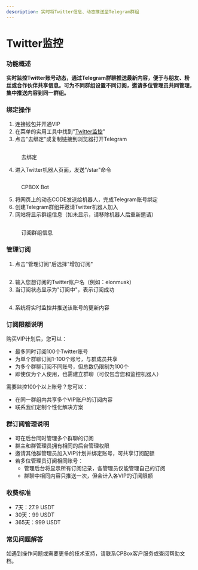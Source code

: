 ```yaml
---
description: 实时将Twitter信息、动态推送至Telegram群组
---
```


# Twitter监控

### 功能概述

**实时监控Twitter账号动态，通过Telegram群聊推送最新内容，便于与朋友、粉丝或合作伙伴共享信息。可为不同群组设置不同订阅，邀请多位管理员共同管理，集中推送内容到同一群组。**

### 绑定操作

1. 连接钱包并开通VIP
2. 在菜单的实用工具中找到"[Twitter监控](https://www.cpbox.io/cn/twitter/bind)"
3. 点击"去绑定"或复制链接到浏览器打开Telegram

<figure><img src="https://www.cpbox.io/cpfiles/2024-05-21/d1f8tutt40katltrqv.png" alt=""><figcaption><p>去绑定</p></figcaption></figure>

4. 进入Twitter机器人页面，发送"/star"命令

<figure><img src="https://www.cpbox.io/cpfiles/2024-05-22/d1fzdth31jnltmcgrm.png" alt=""><figcaption><p>CPBOX Bot</p></figcaption></figure>

5. 将网页上的动态CODE发送给机器人，完成Telegram账号绑定
6. 创建Telegram群组并邀请Twitter机器人加入
7. 网站将显示群组信息（如未显示，请移除机器人后重新邀请）

<figure><img src="https://www.cpbox.io/cpfiles/2024-05-24/d1hp8l34oza0erlxxv.png" alt=""><figcaption><p>订阅群组信息</p></figcaption></figure>

### 管理订阅

1. 点击"管理订阅"后选择"增加订阅"

<figure><img src="https://www.cpbox.io/cpfiles/2024-05-24/d1hpekrnktmyztg9gn.png" alt=""><figcaption></figcaption></figure>

2. 输入您想订阅的Twitter账户名（例如：elonmusk）
3. 当订阅状态显示为"订阅中"，表示订阅成功

<figure><img src="https://www.cpbox.io/cpfiles/2024-05-21/d1f8w9jf2hcnwajntd.png" alt=""><figcaption></figcaption></figure>

4. 系统将实时监控并推送该账号的更新内容

### 订阅限额说明

购买VIP计划后，您可以：

* 最多同时订阅100个Twitter账号
* 为单个群聊订阅1-100个账号，与群成员共享
* 为多个群聊订阅不同账号，但总数仍限制为100个
* 即使仅为个人使用，也需建立群聊（可仅包含您和监控机器人）

需要监控100个以上账号？您可以：

* 在同一群组内共享多个VIP账户的订阅内容
* 联系我们定制个性化解决方案

### 群订阅管理说明

* 可在后台同时管理多个群聊的订阅
* 群主和群管理员拥有相同的后台管理权限
* 邀请其他群管理员加入VIP计划并绑定账号，可共享订阅配额
* 若多位管理员订阅相同账号：
  * 管理后台将显示所有订阅记录，各管理员仅能管理自己的订阅
  * 群聊中相同内容只推送一次，但会计入各VIP的订阅限额

### 收费标准

* 7天：27.9 USDT
* 30天：99 USDT
* 365天：999 USDT

### 常见问题解答

如遇到操作问题或需要更多的技术支持，请联系CPBox客户服务或查阅帮助文档。
